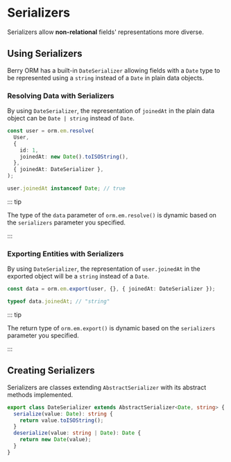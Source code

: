 # Serializers

Serializers allow **non-relational** fields' representations more diverse.

## Using Serializers

Berry ORM has a built-in `DateSerializer` allowing fields with a `Date` type to be represented using a `string` instead of a `Date` in plain data objects.

### Resolving Data with Serializers

By using `DateSerializer`, the representation of `joinedAt` in the plain data object can be `Date | string` instead of `Date`.

```ts {5,7}
const user = orm.em.resolve(
  User,
  {
    id: 1,
    joinedAt: new Date().toISOString(),
  },
  { joinedAt: DateSerializer },
);

user.joinedAt instanceof Date; // true
```

::: tip

The type of the `data` parameter of `orm.em.resolve()` is dynamic based on the `serializers` parameter you specified.

:::

### Exporting Entities with Serializers

By using `DateSerializer`, the representation of `user.joinedAt` in the exported object will be a `string` instead of a `Date`.

```ts {1}
const data = orm.em.export(user, {}, { joinedAt: DateSerializer });

typeof data.joinedAt; // "string"
```

::: tip

The return type of `orm.em.export()` is dynamic based on the `serializers` parameter you specified.

:::

## Creating Serializers

Serializers are classes extending `AbstractSerializer` with its abstract methods implemented.

```ts
export class DateSerializer extends AbstractSerializer<Date, string> {
  serialize(value: Date): string {
    return value.toISOString();
  }
  deserialize(value: string | Date): Date {
    return new Date(value);
  }
}
```
